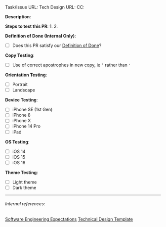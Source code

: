 <!--
Note: This checklist is a reminder of our shared engineering expectations. Feel free to change it, although assigning a GitHub reviewer and the items in bold are required.

⚠️ If you're an external contributor, please file an issue first before working on a PR, as we can't guarantee that we will accept your changes if they haven't been discussed ahead of time. Thanks!
-->

Task/Issue URL:
Tech Design URL:
CC:

**Description**:

<!--
If at any point it isn't actively being worked on/ready for review/otherwise moving forward strongly consider closing it (or not opening it in the first place). If you decide not to close it, use Draft PR while work is still in progress or use `DO NOT MERGE` label to clarify the PRs state and comment with more information.
-->

**Steps to test this PR**:
1.
2.

<!--
Before submitting a PR, please ensure you have tested the combinations you expect the reviewer to test, then delete configurations you *know* do not need explicit testing.

Using a simulator where a physical device is unavailable is acceptable.
-->

**Definition of Done (Internal Only)**:

* [ ] Does this PR satisfy our [Definition of Done](https://app.asana.com/0/1202500774821704/1207634633537039/f)?

**Copy Testing**:

* [ ] Use of correct apostrophes in new copy, ie `’` rather than `'`

**Orientation Testing**:

* [ ] Portrait
* [ ] Landscape

**Device Testing**:

* [ ] iPhone SE (1st Gen)
* [ ] iPhone 8
* [ ] iPhone X
* [ ] iPhone 14 Pro
* [ ] iPad

**OS Testing**:

* [ ] iOS 14
* [ ] iOS 15
* [ ] iOS 16

**Theme Testing**:

* [ ] Light theme
* [ ] Dark theme

---
###### Internal references:
[Software Engineering Expectations](https://app.asana.com/0/59792373528535/199064865822552)
[Technical Design Template](https://app.asana.com/0/59792373528535/184709971311943)
